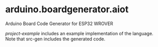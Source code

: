 # arduino.boardgenerator.aiot
Arduino Board Code Generator for ESP32 WROVER

*project-example* includes an example implementation of the language.<br>
Note that src-gen includes the generated code.